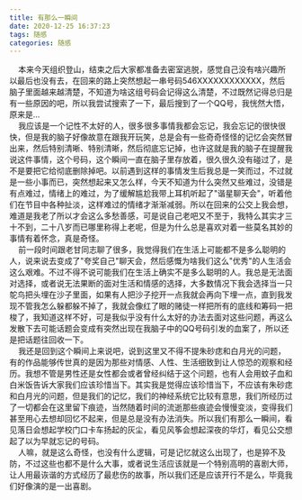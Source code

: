 ```yaml
---
title: 有那么一瞬间
date: 2020-12-25 16:37:23
tags: 随感
categories: 随感
---
```

&nbsp;&nbsp;&nbsp;&nbsp;本来今天组织登山，结束之后大家都准备去密室逃脱，感觉自己没有啥兴趣所以最后也没有去，在回来的路上突然想起一串号码546XXXXXXXXXXXX，然后脑子里面越来越清楚，不知道为啥这组号码会记得这么清楚，不过既然记得总归是有一些原因的吧，所以我尝试搜索了一下，最后搜到了一个QQ号，我恍然大悟，原来是...  
&nbsp;&nbsp;&nbsp;&nbsp;我应该是一个记性不太好的人，很多很多事情我都会忘记，我会忘记的很快很快，但是我的脑子好像故意在跟我开玩笑，总是会有一些奇奇怪怪的记忆会突然冒出来，然后特别清晰、特别清晰，然后彻底忘记掉，也许这就是我的脑子在提醒我说这件事情，这个号码，这个瞬间一直在脑子里存放着，很久很久没有碰过了，是不是要把它给彻底删除掉吧。以前遇到这样的事情发生后我总是一笑而过，不过就是一些小事而已，突然想起来又怎么样，今天不知道为什么突然又些难过，没错是有点难过，情绪上的难过，为了缓解尴尬我带上耳机听起了"谐星聊天会"，听着他们在节目中各种扯淡，这样难过的情绪才渐渐减弱。所以在回来的公交上我会想，难道是我老了所以才会这么多愁善感，可是说自己老吧又不至于，我特么其实才三十不到，二十八岁而已哪里称得上老呢，但是为什么总是喜欢对着一些莫名其妙的事情有着怀念，真是奇怪。  
&nbsp;&nbsp;&nbsp;&nbsp;前一段时间跟老甘同志聊了很多，我觉得我们在生活上可能都不是多么聪明的人，说来说去变成了"夸奖自己"聊天会，然后感慨为啥我们这么"优秀"的人生活会这么艰难。不过不得不说可能我们在生活上确实不是多么聪明的人。我总是无法面对选择，或者说无法果断的面对生活和情感的选择，大多数情况下我会选择当一只鸵鸟把头埋在沙子里面，如果有人把沙子挖开一点我就会再向下埋一点，直到我发现不管我怎么躲都躲不掉了，我就会像红了眼的赌徒一样把所有的底线和筹码一把梭了，我知道这样不好，可是我似乎没有什么太好的办法去面对这些问题，再这么发散下去可能话题会变成有突然出现在我脑子中的QQ号码引发的血案了，所以还是把话题往回收一下。  
&nbsp;&nbsp;&nbsp;&nbsp;我还是回到这个瞬间上来说吧，说到这里又不得不提朱砂痣和白月光的问题，有的作品能够传世真的是因为那些对情感、人性、生活细致到让人惊恐的观察和经历。我想不管是男性还是女性都会或者曾经纠结于这个问题，也有人会用蚊子血和白米饭告诉大家我们应该珍惜当下。其实我是觉得应该珍惜当下，不应该有朱砂痣和白月光的问题，但是我们的记忆，我们的神经系统它比较有意思，我们所经历过了一切都会在这里留下痕迹，当然随着时间的流逝那些痕迹会慢慢变淡，变得我们甚至用心去想却回忆不起来，但是总是没有办法消失。所以我们有那么一瞬间，看见落日会想起学校门口卡车扬起的灰尘，看见风筝会想起深夜的华灯，看见公交想起了以为早就忘记的号码。  
&nbsp;&nbsp;&nbsp;&nbsp;人嘛，就是这么奇怪，也没有什么逻辑，可是记忆就这么出现了，也是猝不及防，不过这些也都不是什么大事，或者说生活应该就是一个特别高明的喜剧大师，让人用最诙谐的方式经历了最悲伤的故事，所以我们还是应该开行不是么，毕竟我们好像演的是一出喜剧。